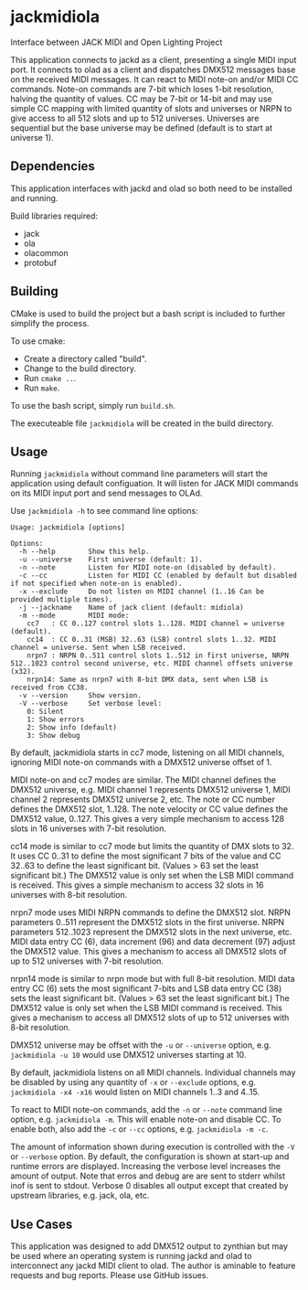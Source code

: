 # jackmidiola
Interface between JACK MIDI and Open Lighting Project

This application connects to jackd as a client, presenting a single MIDI input port. It connects to olad as a client and dispatches DMX512 messages base on the received MIDI messages. It can react to MIDI note-on and/or MIDI CC commands. Note-on commands are 7-bit which loses 1-bit resolution, halving the quantity of values. CC may be 7-bit or 14-bit and may use simple CC mapping with limited quantity of slots and universes or NRPN to give access to all 512 slots and up to 512 universes. Universes are sequential but the base universe may be defined (default is to start at universe 1).

## Dependencies

This application interfaces with jackd and olad so both need to be installed and running.

Build libraries required:

- jack
- ola
- olacommon
- protobuf

## Building

CMake is used to build the project but a bash script is included to further simplify the process.

To use cmake:

- Create a directory called "build".
- Change to the build directory.
- Run `cmake ..`.
- Run `make`.

To use the bash script, simply run `build.sh`.

The executeable file `jackmidiola` will be created in the build directory.

## Usage

Running `jackmidiola` without command line parameters will start the application using default configuation. It will listen for JACK MIDI commands on its MIDI input port and send messages to OLAd.

Use `jackmidiola -h` to see command line options:

```
Usage: jackmidiola [options]

Options:
  -h --help        Show this help.
  -u --universe    First universe (default: 1).
  -n --note        Listen for MIDI note-on (disabled by default).
  -c --cc          Listen for MIDI CC (enabled by default but disabled if not specified when note-on is enabled).
  -x --exclude     Do not listen on MIDI channel (1..16 Can be provided multiple times).
  -j --jackname    Name of jack client (default: midiola)
  -m --mode        MIDI mode:
    cc7   : CC 0..127 control slots 1..128. MIDI channel = universe (default).
    cc14  : CC 0..31 (MSB) 32..63 (LSB) control slots 1..32. MIDI channel = universe. Sent when LSB received.
    nrpn7 : NRPN 0..511 control slots 1..512 in first universe, NRPN 512..1023 control second universe, etc. MIDI channel offsets universe (x32).
    nrpn14: Same as nrpn7 with 8-bit DMX data, sent when LSB is received from CC38.
  -v --version     Show version.
  -V --verbose     Set verbose level:
    0: Silent
    1: Show errors
    2: Show info (default)
    3: Show debug
```

By default, jackmidiola starts in cc7 mode, listening on all MIDI channels, ignoring MIDI note-on commands with a DMX512 universe offset of 1.

MIDI note-on and cc7 modes are similar. The MIDI channel defines the DMX512 universe, e.g. MIDI channel 1 represents DMX512 universe 1, MIDI channel 2 represents DMX512 universe 2, etc. The note or CC number defines the DMX512 slot, 1..128. The note velocity or CC value defines the DMX512 value, 0..127. This gives a very simple mechanism to access 128 slots in 16 universes with 7-bit resolution.

cc14 mode is similar to cc7 mode but limits the quantity of DMX slots to 32. It uses CC 0..31 to define the most significant 7 bits of the value and CC 32..63 to define the least significant bit. (Values > 63 set the least significant bit.) The DMX512 value is only set when the LSB MIDI command is received. This gives a simple mechanism to access 32 slots in 16 universes with 8-bit resolution.

nrpn7 mode uses MIDI NRPN commands to define the DMX512 slot. NRPN parameters 0..511 represent the DMX512 slots in the first universe. NRPN parameters 512..1023 represent the DMX512 slots in the next universe, etc. MIDI data entry CC (6), data increment (96) and data decrement (97) adjust the DMX512 value. This gives a mechanism to access all DMX512 slots of up to 512 universes with 7-bit resolution.

nrpn14 mode is similar to nrpn mode but with full 8-bit resolution. MIDI data entry CC (6) sets the most significant 7-bits and LSB data entry CC (38) sets the least significant bit. (Values > 63 set the least significant bit.) The DMX512 value is only set when the LSB MIDI command is received. This gives a mechanism to access all DMX512 slots of up to 512 universes with 8-bit resolution.

DMX512 universe may be offset with the `-u` or `--universe` option, e.g. `jackmidiola -u 10` would use DMX512 universes starting at 10.

By default, jackmidiola listens on all MIDI channels. Individual channels may be disabled by using any quantity of `-x` or `--exclude` options, e.g. `jackmidiola -x4 -x16` would listen on MIDI channels 1..3 and 4..15.

To react to MIDI note-on commands, add the `-n` or `--note` command line option, e.g. `jackmidiola -m`. This will enable note-on and disable CC. To enable both, also add the `-c` or `--cc` options, e.g. `jackmidiola -m -c`.

The amount of information shown during execution is controlled with the `-V` or `--verbose` option. By default, the configuration is shown at start-up and runtime errors are displayed. Increasing the verbose level increases the amount of output. Note that erros and debug are are sent to stderr whilst inof is sent to stdout. Verbose 0 disables all output except that created by upstream libraries, e.g. jack, ola, etc.

## Use Cases

This application was designed to add DMX512 output to zynthian but may be used where an operating system is running jackd and olad to interconnect any jackd MIDI client to olad. The author is aminable to feature requests and bug reports. Please use GitHub issues.
